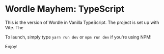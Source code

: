 # Wordle Mayhem: TypeScript

This is the version of Wordle in Vanilla TypeScript.
The project is set up with Vite.
The 

To launch, simply type `yarn run dev` or `npm run dev` if you're using NPM!

Enjoy!